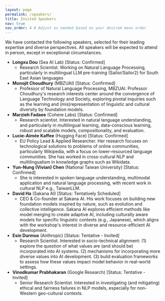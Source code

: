 ```yaml
---
layout: page
permalink: /speakers/
title: Invited Speakers
nav: true
nav_order: 4 # Adjust as needed based on your desired menu order
---
```


We have contacted the following speakers, selected for their leading expertise and diverse perspectives. All speakers will be expected to attend in person, except in exceptional circumstances.

*   **Longxu Dou** (Sea AI Lab) [Status: Confirmed]
    *   Research Scientist. Working on Natural Language Processing, particularly in multilingual LLM pre-training (Sailor/Sailor2) for South East Asian languages
*   **Monojit Choudhury** (MBZUAI) [Status: Confirmed]
    *   Professor of Natural Language Processing, MBZUAI. Professor Choudhury's research interests center around the convergence of Language Technology and Society, exploring pivotal inquiries such as the learning and (mis)representation of linguistic and cultural diversity by foundation models.
*   **Marzieh Fadaee** (Cohere Labs) [Status: Confirmed]
    *   Research scientist. Interested in natural language understanding, and particularly in multilingual learning, data-conscious learning, robust and scalable models, compositionality, and evaluation.
*   **Lucie-Aimée Kaffee** (Hugging Face) [Status: Confirmed]
    *   EU Policy Lead & Applied Researcher. Her research focuses on technological solutions to problems of online communities, particularly Wikipedia, with a focus on lower-resourced language communities. She has worked in cross-cultural NLP and multilingualism in knowledge graphs such as Wikidata.
*   **Yun-Nung (Vivian) Chen** (National Taiwan University) [Status: Confirmed]
    *   She is interested in spoken language understanding, multimodal application and natural language processing, with recent work in cultural NLP e.g., TaiwanLLM.
*   **David Ha** (Sakana AI) [Status: Tentatively Scheduled]
    *   CEO & Co-founder at Sakana AI. His work focuses on building new foundation models inspired by nature, such as evolution and collective intelligence. Sakana AI explores efficient methods like model merging to create adaptive AI, including culturally aware models for specific linguistic contexts (e.g., Japanese), which aligns with the workshop's interest in diverse and resource-efficient AI development.
*   **Esin Durmus** (Anthropic) [Status: Tentative - Invited]
    *   Research Scientist. Interested in socio-technical alignment: (1) explore the question of what values are (and should be) incorporated into AI systems. (2) mechanisms for incorporating more diverse values into AI development. (3) build evaluation frameworks to assess how these values impact model behavior in real-world settings.
*   **Vinodkumar Prabhakaran** (Google Research) [Status: Tentative - Invited]
    *   Senior Research Scientist. Interested in investigating (and mitigating) ethical and fairness failures in NLP models, especially for non-Western geo-cultural contexts. 